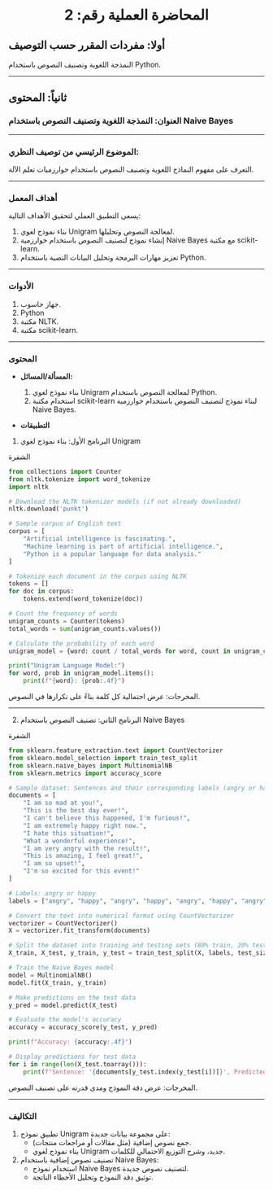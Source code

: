 <h1 style="text-align: center;">المحاضرة العملية رقم: 2</h1>

## أولا: مفردات المقرر حسب التوصيف

النمذجة اللغوية وتصنيف النصوص باستخدام Python.

---

## ثانياً: المحتوى

### العنوان: النمذجة اللغوية وتصنيف النصوص باستخدام Naive Bayes

---

### الموضوع الرئيسي من توصيف النظري:

التعرف على مفهوم النماذج اللغوية وتصنيف النصوص باستخدام خوارزميات تعلم الآلة.

---

### أهداف المعمل

يسعى التطبيق العملي لتحقيق الأهداف التالية:

1. بناء نموذج لغوي Unigram لمعالجة النصوص وتحليلها.
1. إنشاء نموذج لتصنيف النصوص باستخدام خوارزمية Naive Bayes مع مكتبة scikit-learn.
1. تعزيز مهارات البرمجة وتحليل البيانات النصية باستخدام Python.

---

### الأدوات

1. جهاز حاسوب.
1. Python
1. مكتبة NLTK.
1. مكتبة scikit-learn.

---

### المحتوى

- **المسألة/المسائل:**

  1. بناء نموذج لغوي Unigram لمعالجة النصوص باستخدام Python.
  1. استخدام مكتبة scikit-learn لبناء نموذج لتصنيف النصوص باستخدام خوارزمية Naive Bayes.

- **التطبيقات**

1. البرنامج الأول: بناء نموذج لغوي Unigram

الشفرة

```python
from collections import Counter
from nltk.tokenize import word_tokenize
import nltk

# Download the NLTK tokenizer models (if not already downloaded)
nltk.download('punkt')

# Sample corpus of English text
corpus = [
    "Artificial intelligence is fascinating.",
    "Machine learning is part of artificial intelligence.",
    "Python is a popular language for data analysis."
]

# Tokenize each document in the corpus using NLTK
tokens = []
for doc in corpus:
    tokens.extend(word_tokenize(doc))

# Count the frequency of words
unigram_counts = Counter(tokens)
total_words = sum(unigram_counts.values())

# Calculate the probability of each word
unigram_model = {word: count / total_words for word, count in unigram_counts.items()}

print("Unigram Language Model:")
for word, prob in unigram_model.items():
    print(f"{word}: {prob:.4f}")
```

المخرجات: عرض احتمالية كل كلمة بناءً على تكرارها في النصوص.

---

2. البرنامج الثاني: تصنيف النصوص باستخدام Naive Bayes

الشفرة

```python
from sklearn.feature_extraction.text import CountVectorizer
from sklearn.model_selection import train_test_split
from sklearn.naive_bayes import MultinomialNB
from sklearn.metrics import accuracy_score

# Sample dataset: Sentences and their corresponding labels (angry or happy)
documents = [
    "I am so mad at you!",
    "This is the best day ever!",
    "I can't believe this happened, I'm furious!",
    "I am extremely happy right now.",
    "I hate this situation!",
    "What a wonderful experience!",
    "I am very angry with the result!",
    "This is amazing, I feel great!",
    "I am so upset!",
    "I'm so excited for this event!"
]

# Labels: angry or happy
labels = ["angry", "happy", "angry", "happy", "angry", "happy", "angry", "happy", "angry", "happy"]

# Convert the text into numerical format using CountVectorizer
vectorizer = CountVectorizer()
X = vectorizer.fit_transform(documents)

# Split the dataset into training and testing sets (80% train, 20% test)
X_train, X_test, y_train, y_test = train_test_split(X, labels, test_size=0.2, random_state=42)

# Train the Naive Bayes model
model = MultinomialNB()
model.fit(X_train, y_train)

# Make predictions on the test data
y_pred = model.predict(X_test)

# Evaluate the model's accuracy
accuracy = accuracy_score(y_test, y_pred)

print(f"Accuracy: {accuracy:.4f}")

# Display predictions for test data
for i in range(len(X_test.toarray())):
    print(f"Sentence: '{documents[y_test.index(y_test[i])]}', Predicted: {y_pred[i]}")
```

المخرجات: عرض دقة النموذج ومدى قدرته على تصنيف النصوص.

---

### التكاليف

1. تطبيق نموذج Unigram على مجموعة بيانات جديدة:
   - جمع نصوص إضافية (مثل مقالات أو مراجعات منتجات).
   - بناء نموذج لغوي Unigram جديد، وشرح التوزيع الاحتمالي للكلمات.
1. تصنيف نصوص إضافية باستخدام Naive Bayes:
   - استخدام نموذج Naive Bayes لتصنيف نصوص جديدة.
   - توثيق دقة النموذج وتحليل الأخطاء الناتجة.
